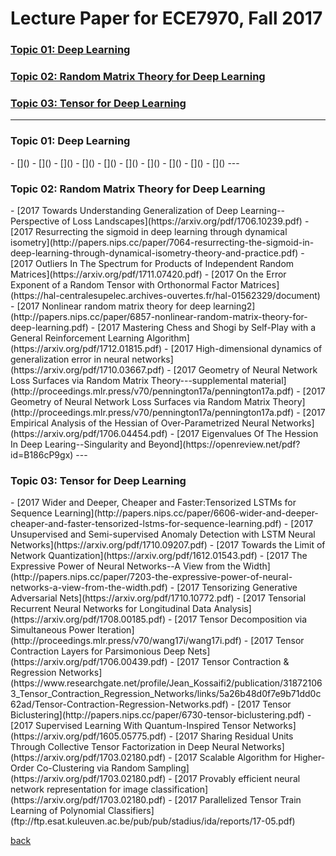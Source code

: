 # Lecture Paper for ECE7970, Fall 2017


### [Topic 01: Deep Learning](#1)

### [Topic 02: Random Matrix Theory for Deep Learning](#2)

### [Topic 03: Tensor for Deep Learning](#3)



---
 <h3 id="1">
 Topic 01: Deep Learning
 </h3>
- []()
- []()
- []()
- []()
- []()
- []()
- []()
- []()
- []()
- []()    
---

 <h3 id="2">
 Topic 02: Random Matrix Theory for Deep Learning
 </h3>
- [2017 Towards Understanding Generalization of Deep Learning--Perspective of Loss Landscapes](https://arxiv.org/pdf/1706.10239.pdf)
- [2017 Resurrecting the sigmoid in deep learning through dynamical isometry](http://papers.nips.cc/paper/7064-resurrecting-the-sigmoid-in-deep-learning-through-dynamical-isometry-theory-and-practice.pdf)
- [2017 Outliers In The Spectrum for Products of Independent Random Matrices](https://arxiv.org/pdf/1711.07420.pdf)
- [2017 On the Error Exponent of a Random Tensor with  Orthonormal Factor Matrices](https://hal-centralesupelec.archives-ouvertes.fr/hal-01562329/document)
- [2017 Nonlinear random matrix theory for deep learning2](http://papers.nips.cc/paper/6857-nonlinear-random-matrix-theory-for-deep-learning.pdf)
- [2017 Mastering Chess and Shogi by Self-Play with a General Reinforcement Learning Algorithm](https://arxiv.org/pdf/1712.01815.pdf)
- [2017 High-dimensional dynamics of generalization error in neural networks](https://arxiv.org/pdf/1710.03667.pdf)
- [2017 Geometry of Neural Network Loss Surfaces via Random Matrix Theory---supplemental material](http://proceedings.mlr.press/v70/pennington17a/pennington17a.pdf)
- [2017 Geometry of Neural Network Loss Surfaces via Random Matrix Theory](http://proceedings.mlr.press/v70/pennington17a/pennington17a.pdf)
- [2017 Empirical Analysis of the Hessian of Over-Parametrized Neural Networks](https://arxiv.org/pdf/1706.04454.pdf)
- [2017 Eigenvalues Of The Hession In Deep Learing--Singularity and Beyond](https://openreview.net/pdf?id=B186cP9gx)
---

 <h3 id="3">
 Topic 03: Tensor for Deep Learning
 </h3>
- [2017 Wider and Deeper, Cheaper and Faster:Tensorized LSTMs for Sequence Learning](http://papers.nips.cc/paper/6606-wider-and-deeper-cheaper-and-faster-tensorized-lstms-for-sequence-learning.pdf)
- [2017 Unsupervised and Semi-supervised Anomaly Detection with LSTM Neural Networks](https://arxiv.org/pdf/1710.09207.pdf)
- [2017 Towards the Limit of Network Quantization](https://arxiv.org/pdf/1612.01543.pdf)
- [2017 The Expressive Power of Neural Networks--A View from the Width](http://papers.nips.cc/paper/7203-the-expressive-power-of-neural-networks-a-view-from-the-width.pdf)
- [2017 Tensorizing Generative Adversarial Nets](https://arxiv.org/pdf/1710.10772.pdf)
- [2017 Tensorial Recurrent Neural Networks for Longitudinal Data Analysis](https://arxiv.org/pdf/1708.00185.pdf)
- [2017 Tensor Decomposition via Simultaneous Power Iteration](http://proceedings.mlr.press/v70/wang17i/wang17i.pdf)
- [2017 Tensor Contraction Layers for Parsimonious Deep Nets](https://arxiv.org/pdf/1706.00439.pdf)
- [2017 Tensor Contraction & Regression Networks](https://www.researchgate.net/profile/Jean_Kossaifi2/publication/318721063_Tensor_Contraction_Regression_Networks/links/5a26b48d0f7e9b71dd0c62ad/Tensor-Contraction-Regression-Networks.pdf)
- [2017 Tensor Biclustering](http://papers.nips.cc/paper/6730-tensor-biclustering.pdf)
- [2017 Supervised Learning With Quantum-Inspired Tensor Networks](https://arxiv.org/pdf/1605.05775.pdf)
- [2017 Sharing Residual Units Through Collective Tensor Factorization in Deep Neural Networks](https://arxiv.org/pdf/1703.02180.pdf)
- [2017 Scalable Algorithm for Higher-Order Co-Clustering via Random Sampling](https://arxiv.org/pdf/1703.02180.pdf)
- [2017 Provably efficient neural network representation for image classification](https://arxiv.org/pdf/1703.02180.pdf)
- [2017 Parallelized Tensor Train Learning of Polynomial Classifiers](ftp://ftp.esat.kuleuven.ac.be/pub/pub/stadius/ida/reports/17-05.pdf)

[back](./)
